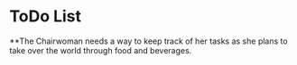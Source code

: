 # ToDo List

**The Chairwoman needs a way to keep track of her tasks as she plans to take over the world through food and beverages.
